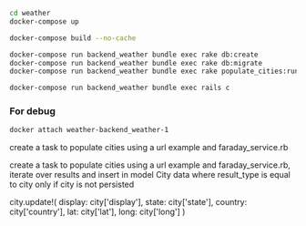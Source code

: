 ```bash
cd weather
docker-compose up

docker-compose build --no-cache

docker-compose run backend_weather bundle exec rake db:create
docker-compose run backend_weather bundle exec rake db:migrate
docker-compose run backend_weather bundle exec rake populate_cities:run

docker-compose run backend_weather bundle exec rails c

```
### For debug
```bash
docker attach weather-backend_weather-1
```

create a task to populate cities using a url example and faraday_service.rb

create a task to populate cities using a url example and faraday_service.rb, iterate over results and insert in model City data where result_type is equal to city only if city is not persisted

city.update!(
          display: city['display'],
          state: city['state'],
          country: city['country'],
          lat: city['lat'],
          long: city['long']
        )
